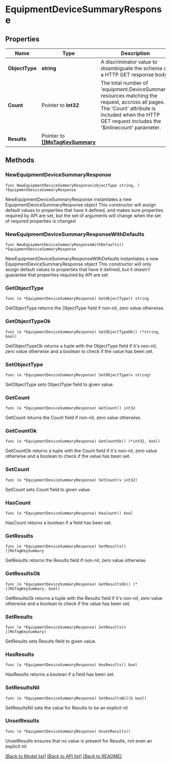 # EquipmentDeviceSummaryResponse

## Properties

Name | Type | Description | Notes
------------ | ------------- | ------------- | -------------
**ObjectType** | **string** | A discriminator value to disambiguate the schema of a HTTP GET response body. | 
**Count** | Pointer to **int32** | The total number of &#39;equipment.DeviceSummary&#39; resources matching the request, accross all pages. The &#39;Count&#39; attribute is included when the HTTP GET request includes the &#39;$inlinecount&#39; parameter. | [optional] 
**Results** | Pointer to [**[]MoTagKeySummary**](mo.TagKeySummary.md) |  | [optional] 

## Methods

### NewEquipmentDeviceSummaryResponse

`func NewEquipmentDeviceSummaryResponse(objectType string, ) *EquipmentDeviceSummaryResponse`

NewEquipmentDeviceSummaryResponse instantiates a new EquipmentDeviceSummaryResponse object
This constructor will assign default values to properties that have it defined,
and makes sure properties required by API are set, but the set of arguments
will change when the set of required properties is changed

### NewEquipmentDeviceSummaryResponseWithDefaults

`func NewEquipmentDeviceSummaryResponseWithDefaults() *EquipmentDeviceSummaryResponse`

NewEquipmentDeviceSummaryResponseWithDefaults instantiates a new EquipmentDeviceSummaryResponse object
This constructor will only assign default values to properties that have it defined,
but it doesn't guarantee that properties required by API are set

### GetObjectType

`func (o *EquipmentDeviceSummaryResponse) GetObjectType() string`

GetObjectType returns the ObjectType field if non-nil, zero value otherwise.

### GetObjectTypeOk

`func (o *EquipmentDeviceSummaryResponse) GetObjectTypeOk() (*string, bool)`

GetObjectTypeOk returns a tuple with the ObjectType field if it's non-nil, zero value otherwise
and a boolean to check if the value has been set.

### SetObjectType

`func (o *EquipmentDeviceSummaryResponse) SetObjectType(v string)`

SetObjectType sets ObjectType field to given value.


### GetCount

`func (o *EquipmentDeviceSummaryResponse) GetCount() int32`

GetCount returns the Count field if non-nil, zero value otherwise.

### GetCountOk

`func (o *EquipmentDeviceSummaryResponse) GetCountOk() (*int32, bool)`

GetCountOk returns a tuple with the Count field if it's non-nil, zero value otherwise
and a boolean to check if the value has been set.

### SetCount

`func (o *EquipmentDeviceSummaryResponse) SetCount(v int32)`

SetCount sets Count field to given value.

### HasCount

`func (o *EquipmentDeviceSummaryResponse) HasCount() bool`

HasCount returns a boolean if a field has been set.

### GetResults

`func (o *EquipmentDeviceSummaryResponse) GetResults() []MoTagKeySummary`

GetResults returns the Results field if non-nil, zero value otherwise.

### GetResultsOk

`func (o *EquipmentDeviceSummaryResponse) GetResultsOk() (*[]MoTagKeySummary, bool)`

GetResultsOk returns a tuple with the Results field if it's non-nil, zero value otherwise
and a boolean to check if the value has been set.

### SetResults

`func (o *EquipmentDeviceSummaryResponse) SetResults(v []MoTagKeySummary)`

SetResults sets Results field to given value.

### HasResults

`func (o *EquipmentDeviceSummaryResponse) HasResults() bool`

HasResults returns a boolean if a field has been set.

### SetResultsNil

`func (o *EquipmentDeviceSummaryResponse) SetResultsNil(b bool)`

 SetResultsNil sets the value for Results to be an explicit nil

### UnsetResults
`func (o *EquipmentDeviceSummaryResponse) UnsetResults()`

UnsetResults ensures that no value is present for Results, not even an explicit nil

[[Back to Model list]](../README.md#documentation-for-models) [[Back to API list]](../README.md#documentation-for-api-endpoints) [[Back to README]](../README.md)


